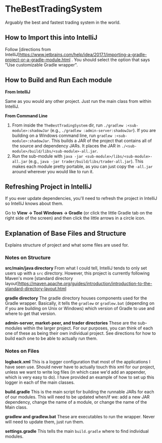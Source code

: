 # TheBestTradingSystem
Arguably the best and fastest trading system in the world.

## How to Import this into IntelliJ

Follow [directions from IntelliJ]https://www.jetbrains.com/help/idea/2017.1/importing-a-gradle-project-or-a-gradle-module.html . You should select the option that says "Use customizable Gradle wrapper".

## How to Build and Run Each module

**From IntelliJ**

Same as you would any other project. Just run the main class from within IntelliJ.

**From Command Line**

1. From inside the `TheBestTradingSystem` dir, run `./gradlew :<sub-module>:shadowJar` (e.g., `./gradlew :admin-server:shadowJar`). If you are building on a Windows command line, run `gradlew :<sub-module>:shadowJar`. This builds a JAR of the project that contains all of the source and dependency JARs. It places the JAR in `./<sub-module>/build/libs/<sub-module>-all.jar`.
2. Run the sub-module with `java -jar <sub-module>/libs/<sub-module>-all.jar` (e.g., `java -jar trader/build/libs/trader-all.jar`). This makes each module pretty portable, as you can just copy the `-all.jar` around wherever you would like to run it.

## Refreshing Project in IntelliJ

If you ever update dependencies, you'll need to refresh the project in IntelliJ so IntelliJ knows about them.

Go to __View -> Tool Windows -> Gradle__ (or click the little Gradle tab on the right side of the screen) and then click the little arrows in a circle icon.

## Explanation of Base Files and Structure

Explains structure of project and what some files are used for.

### Notes on Structure

**src/main/java directory** From what I could tell, IntelliJ tends to only set users up with a `src` directory. However, this project is currently following Maven's more [standard directory layout]https://maven.apache.org/guides/introduction/introduction-to-the-standard-directory-layout.html

**gradle directory** The gradle directory houses components used for the Gradle wrapper. Basically, it tells the `gradlew` or `gradlew.bat` (depending on if you are building on Unix or Windows) which version of Gradle to use and where to get that version.

**admin-server, market-peer, and trader directories** These are the sub-modules within the larger project. For our purposes, you can think of each one of these as being their own individual project. See directions for how to build each one to be able to actually run them.

### Notes on Files

**logback.xml** This is a logger configuration that most of the applications I have seen use. Should never have to actually touch this xml for our project, unless we want to write log files (in which case we'd add an appender, which is very easy to do). I have provided an example of how to set up this logger in each of the main classes.

**build.gradle** This is the main script for building the runnable JARs for each of our modules. This will need to be updated when/if we: add a new JAR dependency, change the name of a module, or change the name of the Main class.

**gradlew and gradlew.bat** These are executables to run the wrapper. Never will need to update them, just run them.

**settings.gradle** This tells the main `build.gradle` where to find individual modules.
